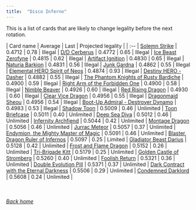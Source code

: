 ```yaml
---
title:  "Disco Inferno"
---
```


This is a list of cards that are likely to change legality before the next rotation.

| Card name | Average | Last | Projected legality |
| :-- |
[Solemn Strike](https://db.ygoprodeck.com/card/?search=Solemn%20Strike) | 0.4712 | 0.78 | Illegal |
[D/D Cerberus](https://db.ygoprodeck.com/card/?search=D/D%20Cerberus) | 0.4772 | 0.65 | Illegal |
[Ice Beast Zerofyne](https://db.ygoprodeck.com/card/?search=Ice%20Beast%20Zerofyne) | 0.4815 | 0.62 | Illegal |
[Artifact Ignition](https://db.ygoprodeck.com/card/?search=Artifact%20Ignition) | 0.4830 | 0.65 | Illegal |
[Naturia Barkion](https://db.ygoprodeck.com/card/?search=Naturia%20Barkion) | 0.4831 | 0.56 | Illegal |
[Junk Gardna](https://db.ygoprodeck.com/card/?search=Junk%20Gardna) | 0.4862 | 0.55 | Illegal |
[Elemental HERO Spirit of Neos](https://db.ygoprodeck.com/card/?search=Elemental%20HERO%20Spirit%20of%20Neos) | 0.4874 | 0.93 | Illegal |
[Destiny HERO - Dasher](https://db.ygoprodeck.com/card/?search=Destiny%20HERO%20-%20Dasher) | 0.4882 | 0.55 | Illegal |
[The Phantom Knights of Rusty Bardiche](https://db.ygoprodeck.com/card/?search=The%20Phantom%20Knights%20of%20Rusty%20Bardiche) | 0.4900 | 0.59 | Illegal |
[Right Arm of the Forbidden One](https://db.ygoprodeck.com/card/?search=Right%20Arm%20of%20the%20Forbidden%20One) | 0.4900 | 0.58 | Illegal |
[Nimble Beaver](https://db.ygoprodeck.com/card/?search=Nimble%20Beaver) | 0.4926 | 0.60 | Illegal |
[Red Rising Dragon](https://db.ygoprodeck.com/card/?search=Red%20Rising%20Dragon) | 0.4930 | 0.60 | Illegal |
[Clear Vice Dragon](https://db.ygoprodeck.com/card/?search=Clear%20Vice%20Dragon) | 0.4956 | 0.55 | Illegal |
[Dragonmaid Sheou](https://db.ygoprodeck.com/card/?search=Dragonmaid%20Sheou) | 0.4956 | 0.54 | Illegal |
[Boot-Up Admiral - Destroyer Dynamo](https://db.ygoprodeck.com/card/?search=Boot-Up%20Admiral%20-%20Destroyer%20Dynamo) | 0.4983 | 0.53 | Illegal |
[Shadow Toon](https://db.ygoprodeck.com/card/?search=Shadow%20Toon) | 0.5009 | 0.46 | Unlimited |
[Toon Briefcase](https://db.ygoprodeck.com/card/?search=Toon%20Briefcase) | 0.5011 | 0.40 | Unlimited |
[Deep Sea Diva](https://db.ygoprodeck.com/card/?search=Deep%20Sea%20Diva) | 0.5012 | 0.46 | Unlimited |
[Infernity Archfiend](https://db.ygoprodeck.com/card/?search=Infernity%20Archfiend) | 0.5044 | 0.42 | Unlimited |
[Montage Dragon](https://db.ygoprodeck.com/card/?search=Montage%20Dragon) | 0.5056 | 0.46 | Unlimited |
[Jurrac Meteor](https://db.ygoprodeck.com/card/?search=Jurrac%20Meteor) | 0.5057 | 0.37 | Unlimited |
[Endymion, the Mighty Master of Magic](https://db.ygoprodeck.com/card/?search=Endymion,%20the%20Mighty%20Master%20of%20Magic) | 0.5091 | 0.46 | Unlimited |
[Blaster, Dragon Ruler of Infernos](https://db.ygoprodeck.com/card/?search=Blaster,%20Dragon%20Ruler%20of%20Infernos) | 0.5097 | 0.25 | Limited |
[Gladiator Beast Darius](https://db.ygoprodeck.com/card/?search=Gladiator%20Beast%20Darius) | 0.5128 | 0.42 | Unlimited |
[Frost and Flame Dragon](https://db.ygoprodeck.com/card/?search=Frost%20and%20Flame%20Dragon) | 0.5152 | 0.26 | Unlimited |
[Tri-Brigade Kitt](https://db.ygoprodeck.com/card/?search=Tri-Brigade%20Kitt) | 0.5179 | 0.25 | Unlimited |
[Golden Castle of Stromberg](https://db.ygoprodeck.com/card/?search=Golden%20Castle%20of%20Stromberg) | 0.5260 | 0.40 | Unlimited |
[Foolish Return](https://db.ygoprodeck.com/card/?search=Foolish%20Return) | 0.5321 | 0.36 | Unlimited |
[Double Evolution Pill](https://db.ygoprodeck.com/card/?search=Double%20Evolution%20Pill) | 0.5371 | 0.37 | Unlimited |
[Dark Contract with the Eternal Darkness](https://db.ygoprodeck.com/card/?search=Dark%20Contract%20with%20the%20Eternal%20Darkness) | 0.5506 | 0.29 | Unlimited |
[Condemned Darklord](https://db.ygoprodeck.com/card/?search=Condemned%20Darklord) | 0.5608 | 0.24 | Unlimited |

<br>

###### [Back home](index)